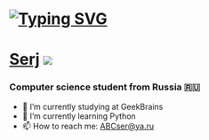 # [![Typing SVG](https://readme-typing-svg.herokuapp.com?font=Fira+Code&pause=1000&width=435&lines=Hi+there%2C+I'm)](https://git.io/typing-svg)
# [Serj](https://t.me/mogilats) ![](https://github.com/blackcater/blackcater/raw/main/images/Hi.gif) 
### Computer science student from Russia 🇷🇺

- 🔭 I’m currently studying at GeekBrains
- 🌱 I’m currently learning Python
- 📫 How to reach me: ABCser@ya.ru

